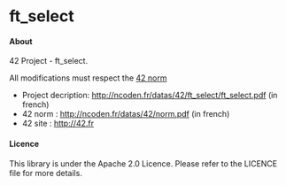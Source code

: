 ft_select
=====

#### About
42 Project - ft_select.

All modifications must respect the [42 norm](http://ncoden.fr/datas/42/norm.pdf)
* Project decription: http://ncoden.fr/datas/42/ft_select/ft_select.pdf (in french)
* 42 norm : http://ncoden.fr/datas/42/norm.pdf (in french)
* 42 site : http://42.fr

#### Licence
This library is under the Apache 2.0 Licence.
Please refer to the LICENCE file for more details.
